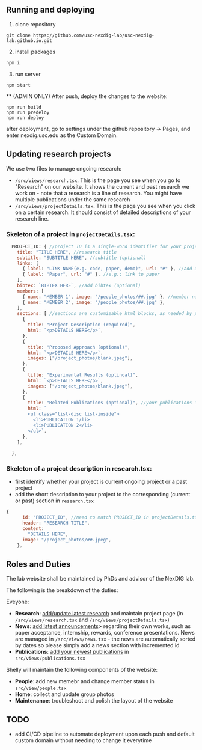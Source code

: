 ## Running and deploying

1. clone repository

```shell
git clone https://github.com/usc-nexdig-lab/usc-nexdig-lab.github.io.git
```

2. install packages

```shell
npm i
```

3. run server

```shell
npm start
```

** (ADMIN ONLY) After push, deploy the changes to the website:
```shell
npm run build
npm run predeloy
npm run deploy
```
after deployment, go to settings under the github repository -> Pages, and enter nexdig.usc.edu as the Custom Domain.

## Updating research projects
We use two files to manage ongoing research:
- `/src/views/research.tsx`. This is the page you see when you go to "Research" on our website. It shows the current and past research we work on - note that a research is a line of research. You might have multiple publications under the same research
- `/src/views/projectDetails.tsx`. This is the page you see when you click on a certain research. It should consist of detailed descriptions of your research line.



### Skeleton of a project in `projectDetails.tsx`:
```js
  PROJECT_ID: { //project ID is a single-word identifier for your project. e.g. limao. **IT SHOULD MATCH THE ID USED IN research.tsx**
    title: "TITLE HERE", //research title
    subtitle: "SUBTITLE HERE", //subtitle (optional)
    links: [
      { label: "LINK NAME(e.g. code, paper, demo)", url: "#" }, //add a link to artifacts (optional), 
      { label: "Paper", url: "#" }, //e.g.: link to paper
    ],
    bibtex: `BIBTEX HERE`, //add bibtex (optional)
    members: [
      { name: "MEMBER 1", image: "/people_photos/##.jpg" }, //member name and photo of the person
      { name: "MEMBER 2", image: "/people_photos/##.jpg" },
    ],
    sections: [ //sections are customizable html blocks, as needed by projects.
      {
        title: "Project Description (required)",
        html: `<p>DETAILS HERE</p>`,
      },
      {
        title: "Proposed Approach (optional)",
        html: `<p>DETAILS HERE</p>`,
        images: ["/project_photos/blank.jpeg"],
      },
      {
        title: "Experimental Results (optinoal)",
        html: `<p>DETAILS HERE</p>`,
        images: ["/project_photos/blank.jpeg"],
      },
      {
        title: "Related Publications (optional)", //your publications in the line of this research area
        html: `
        <ul class="list-disc list-inside">
          <li>PUBLICATION 1/li>
          <li>PUBLICATION 2</li>
        </ul>`,
      },
    ],
    
  },
```

### Skeleton of a project description in research.tsx:
- first identify whether your project is current ongoing project or a past project
- add the short description to your project to the corresponding (current or past) section in `research.tsx`

```js
{
      id: "PROJECT_ID", //need to match PROJECT_ID in projectDetails.tsx
      header: "RESEARCH TITLE",
      content:
        "DETAILS HERE",
      image: "/project_photos/##.jpeg",
    },
```

## Roles and Duties
The lab website shall be maintained by PhDs and advisor of the NexDIG lab. 

The following is the breakdown of the duties:

Eveyone:
- **Research**: <u> add/update latest research</u> and maintain project page (in `/src/views/research.tsx` and `/src/views/projectDetails.tsx`)
- **News**: <u>add latest announcements</u>> regarding their own works, such as paper acceptance, internship, rewards, conference presentations. News are managed in `/src/views/news.tsx` - the news are automatically sorted by dates so please simply add a news section with incremented id
- **Publications**: <u>add your newest publications</u> in `src/views/publications.tsx`

Shelly will maintain the following components of the website:
- **People**: add new memebr and change member status in `src/view/people.tsx`
- **Home**: collect and update group photos
- **Maintenance**: troubleshoot and polish the layout of the website


## TODO
- add CI/CD pipeline to automate deployment upon each push and default custom domain without needing to change it everytime



